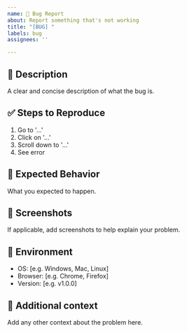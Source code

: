 ```yaml
---
name: 🐛 Bug Report
about: Report something that's not working
title: "[BUG] "
labels: bug
assignees: ''

---
```


## 🐞 Description

A clear and concise description of what the bug is.

## ✅ Steps to Reproduce

1. Go to '...'
2. Click on '...'
3. Scroll down to '...'
4. See error

## 🤔 Expected Behavior

What you expected to happen.

## 📸 Screenshots

If applicable, add screenshots to help explain your problem.

## 🧩 Environment

- OS: [e.g. Windows, Mac, Linux]
- Browser: [e.g. Chrome, Firefox]
- Version: [e.g. v1.0.0]

## 📄 Additional context

Add any other context about the problem here.
